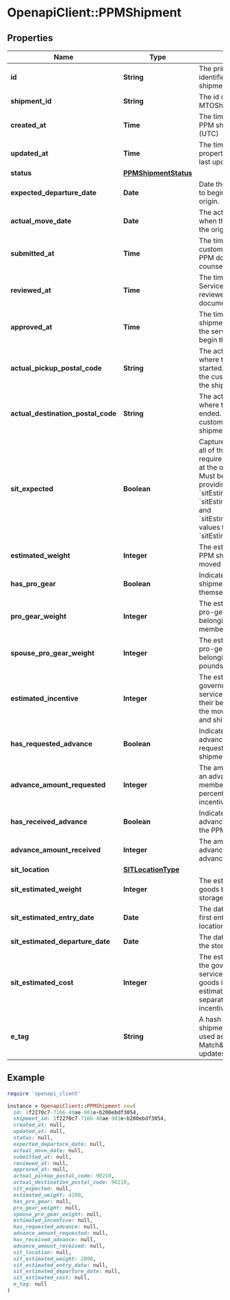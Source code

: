# OpenapiClient::PPMShipment

## Properties

| Name | Type | Description | Notes |
| ---- | ---- | ----------- | ----- |
| **id** | **String** | The primary unique identifier of this PPM shipment | [readonly] |
| **shipment_id** | **String** | The id of the parent MTOShipment record | [readonly] |
| **created_at** | **Time** | The timestamp of when the PPM shipment was created (UTC) | [readonly] |
| **updated_at** | **Time** | The timestamp of when a property of this object was last updated (UTC) | [optional][readonly] |
| **status** | [**PPMShipmentStatus**](PPMShipmentStatus.md) |  |  |
| **expected_departure_date** | **Date** | Date the customer expects to begin moving from their origin.  |  |
| **actual_move_date** | **Date** | The actual start date of when the PPM shipment left the origin. | [optional] |
| **submitted_at** | **Time** | The timestamp of when the customer submitted their PPM documentation to the counselor for review. | [optional] |
| **reviewed_at** | **Time** | The timestamp of when the Service Counselor has reviewed all of the closeout documents. | [optional] |
| **approved_at** | **Time** | The timestamp of when the shipment was approved and the service member can begin their move. | [optional] |
| **actual_pickup_postal_code** | **String** | The actual postal code where the PPM shipment started. To be filled once the customer has moved the shipment.  | [optional] |
| **actual_destination_postal_code** | **String** | The actual postal code where the PPM shipment ended. To be filled once the customer has moved the shipment.  | [optional] |
| **sit_expected** | **Boolean** | Captures whether some or all of the PPM shipment will require temporary storage at the origin or destination.  Must be set to &#x60;true&#x60; when providing &#x60;sitLocation&#x60;, &#x60;sitEstimatedWeight&#x60;, &#x60;sitEstimatedEntryDate&#x60;, and &#x60;sitEstimatedDepartureDate&#x60; values to calculate the &#x60;sitEstimatedCost&#x60;.  |  |
| **estimated_weight** | **Integer** | The estimated weight of the PPM shipment goods being moved in pounds. | [optional] |
| **has_pro_gear** | **Boolean** | Indicates whether PPM shipment has pro gear for themselves or their spouse.  | [optional] |
| **pro_gear_weight** | **Integer** | The estimated weight of the pro-gear being moved belonging to the service member in pounds. | [optional] |
| **spouse_pro_gear_weight** | **Integer** | The estimated weight of the pro-gear being moved belonging to a spouse in pounds. | [optional] |
| **estimated_incentive** | **Integer** | The estimated amount the government will pay the service member to move their belongings based on the moving date, locations, and shipment weight. | [optional] |
| **has_requested_advance** | **Boolean** | Indicates whether an advance has been requested for the PPM shipment.  | [optional] |
| **advance_amount_requested** | **Integer** | The amount requested as an advance by the service member, up to a maximum percentage of the estimated incentive.  | [optional] |
| **has_received_advance** | **Boolean** | Indicates whether an advance was received for the PPM shipment.  | [optional] |
| **advance_amount_received** | **Integer** | The amount received for an advance, or null if no advance is received.  | [optional] |
| **sit_location** | [**SITLocationType**](SITLocationType.md) |  | [optional] |
| **sit_estimated_weight** | **Integer** | The estimated weight of the goods being put into storage in pounds. | [optional] |
| **sit_estimated_entry_date** | **Date** | The date that goods will first enter the storage location. | [optional] |
| **sit_estimated_departure_date** | **Date** | The date that goods will exit the storage location. | [optional] |
| **sit_estimated_cost** | **Integer** | The estimated amount that the government will pay the service member to put their goods into storage. This estimated storage cost is separate from the estimated incentive. | [optional] |
| **e_tag** | **String** | A hash unique to this shipment that should be used as the \&quot;If-Match\&quot; header for any updates. | [readonly] |

## Example

```ruby
require 'openapi_client'

instance = OpenapiClient::PPMShipment.new(
  id: 1f2270c7-7166-40ae-981e-b200ebdf3054,
  shipment_id: 1f2270c7-7166-40ae-981e-b200ebdf3054,
  created_at: null,
  updated_at: null,
  status: null,
  expected_departure_date: null,
  actual_move_date: null,
  submitted_at: null,
  reviewed_at: null,
  approved_at: null,
  actual_pickup_postal_code: 90210,
  actual_destination_postal_code: 90210,
  sit_expected: null,
  estimated_weight: 4200,
  has_pro_gear: null,
  pro_gear_weight: null,
  spouse_pro_gear_weight: null,
  estimated_incentive: null,
  has_requested_advance: null,
  advance_amount_requested: null,
  has_received_advance: null,
  advance_amount_received: null,
  sit_location: null,
  sit_estimated_weight: 2000,
  sit_estimated_entry_date: null,
  sit_estimated_departure_date: null,
  sit_estimated_cost: null,
  e_tag: null
)
```

